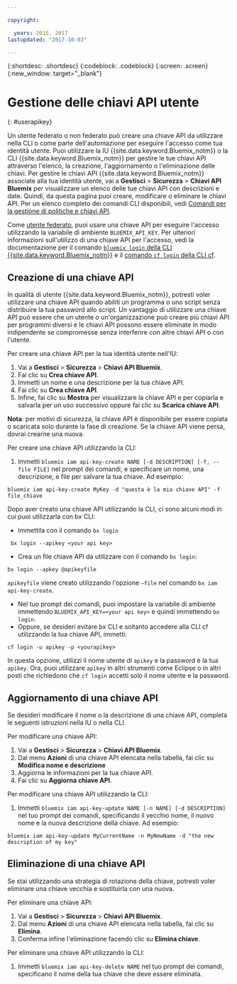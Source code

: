 ```yaml
---

copyright:

  years: 2015, 2017
lastupdated: "2017-10-03"

---
```


{:shortdesc: .shortdesc}
{:codeblock: .codeblock}
{:screen: .screen}
{:new_window: target="_blank"}

# Gestione delle chiavi API utente
{: #userapikey}

Un utente federato o non federato può creare una chiave API da utilizzare nella CLI o come parte dell'automazione per eseguire l'accesso come tua identità utente. Puoi utilizzare la IU {{site.data.keyword.Bluemix_notm}} o la CLI {{site.data.keyword.Bluemix_notm}} per gestire le tue chiavi API attraverso l'elenco, la creazione, l'aggiornamento o l'eliminazione delle chiavi. Per gestire le chiavi API {{site.data.keyword.Bluemix_notm}} associate alla tua identità utente, vai a **Gestisci** &gt; **Sicurezza** &gt; **Chiavi API Bluemix** per visualizzare un elenco delle tue chiavi API con descrizioni e date. Quindi, da questa pagina puoi creare, modificare o eliminare le chiavi API. Per un elenco completo dei comandi CLI disponibili, vedi [Comandi per la gestione di politiche e chiavi API](/docs/cli/reference/bluemix_cli/bx_cli.html#bx_commands_iam).

Come [utente federato](/docs/admin/adminpublic.html#federatedid), puoi usare una chiave API per eseguire l'accesso utilizzando la variabile di ambiente `BLUEMIX_API_KEY`. Per ulteriori informazioni sull'utilizzo di una chiave API per l'accesso, vedi la documentazione per il comando [ `bluemix login` della CLI {{site.data.keyword.Bluemix_notm}}](/docs/cli/reference/bluemix_cli/bx_cli.html#bluemix_login) e il [comando `cf login` della CLI cf](/docs/cli/reference/cfcommands/index.html#cf_login).

## Creazione di una chiave API

In qualità di utente {{site.data.keyword.Bluemix_notm}}, potresti voler utilizzare una chiave API quando abiliti un programma o uno script senza distribuire la tua password allo script. Un vantaggio di utilizzare una chiave API può essere che un utente o un'organizzazione può creare più chiavi API per programmi diversi e le chiavi API possono essere eliminate in modo indipendente se compromesse senza interferire con altre chiavi API o con l'utente.

Per creare una chiave API per la tua identità utente nell'IU:

1. Vai a **Gestisci** &gt; **Sicurezza** &gt; **Chiavi API Bluemix**.
2. Fai clic su **Crea chiave API**.
3. Immetti un nome e una descrizione per la tua chiave API.
4. Fai clic su **Crea chiave API**.
5. Infine, fai clic su **Mostra** per visualizzare la chiave API e per copiarla e salvarla per un uso successivo oppure fai clic su **Scarica chiave API**.

**Nota**: per motivi di sicurezza, la chiave API è disponibile per essere copiata o scaricata solo durante la fase di creazione. Se la chiave API viene persa, dovrai crearne una nuova.

Per creare una chiave API utilizzando la CLI:

1. Immetti `bluemix iam api-key-create NAME [-d DESCRIPTION] [-f, --file FILE]` nel prompt dei comandi, e specificare un nome, una descrizione, e file per salvare la tua chiave. Ad
esempio:

```
bluemix iam api-key-create MyKey -d "questa è la mia chiave API" -f file_chiave
``` 

Dopo aver creato una chiave API utilizzando la CLI, ci sono alcuni modi in cui puoi utilizzarla con bx CLI:

* Immettila con il comando `bx login`
```
 bx login --apikey <your api key>
```
* Crea un file chiave API da utilizzare con il comando `bx login`: 
 ```
 bx login --apkey @apikeyfile
 ```
 `apikeyfile` viene creato utilizzando l'opzione `—file` nel comando `bx iam api-key-create`.
* Nel tuo prompt dei comandi, puoi impostare la variabile di ambiente immettendo `BLUEMIX_API_KEY=<your api key>` e quindi immettendo `bx login`.
* Oppure, se desideri evitare bx CLI e soltanto accedere alla CLI cf utilizzando la tua chiave API, immetti:
 ```
 cf login -u apikey -p <yourapikey>
 ```
  In questa opzione, utilizzi il nome utente di `apikey` e la password è la tua `apikey`. Ora, puoi utilizzare `apikey` in altri strumenti come Eclipse o in altri posti che richiedono che `cf login` accetti solo il nome utente e la password.

## Aggiornamento di una chiave API

Se desideri modificare il nome o la descrizione di una chiave API, completa le seguenti istruzioni nella IU o nella CLI.

Per modificare una chiave API:

1. Vai a **Gestisci** &gt; **Sicurezza** &gt; **Chiavi API Bluemix**.
2. Dal menu **Azioni** di una chiave API elencata nella tabella, fai clic su **Modifica nome e descrizione** 
3. Aggiorna le informazioni per la tua chiave API.
4. Fai clic su **Aggiorna chiave API**.

Per modificare una chiave API utilizzando la CLI:

1. Immetti `bluemix iam api-key-update NAME [-n NAME] [-d DESCRIPTION]` nel tuo prompt dei comandi, specificando il vecchio nome, il nuovo nome e la nuova descrizione della chiave. Ad
esempio:

```
bluemix iam api-key-update MyCurrentName -n MyNewName -d "the new description of my key"
```

## Eliminazione di una chiave API

Se stai utilizzando una strategia di rotazione della chiave, potresti voler eliminare una chiave vecchia e sostituirla con una nuova.

Per eliminare una chiave API: 

1. Vai a **Gestisci** &gt; **Sicurezza** &gt; **Chiavi API Bluemix**.
2. Dal menu **Azioni** di una chiave API elencata nella tabella, fai clic su **Elimina**.
3. Conferma infine l'eliminazione facendo clic su **Elimina chiave**.

Per eliminare una chiave API utilizzando la CLI:
1. Immetti `bluemix iam api-key-delete NAME` nel tuo prompt dei comandi, specificano il nome della tua chiave che deve essere eliminata.
